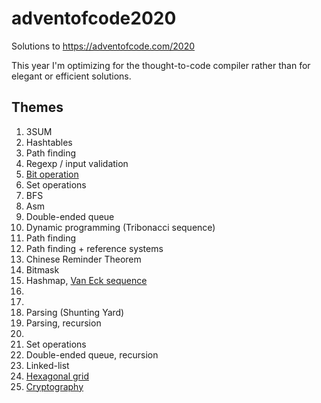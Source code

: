 # adventofcode2020
Solutions to https://adventofcode.com/2020

This year I'm optimizing for the thought-to-code compiler rather than for elegant or efficient solutions.


## Themes
 1. 3SUM
 2. Hashtables
 3. Path finding
 4. Regexp / input validation
 5. [Bit operation](https://nowave.it/aoc2020-day-5-binary-boarding.html)
 6. Set operations
 7. BFS
 8. Asm
 9. Double-ended queue
 10. Dynamic programming (Tribonacci sequence)
 11. Path finding
 12. Path finding + reference systems
 13. Chinese Reminder Theorem
 14. Bitmask
 15. Hashmap, [Van Eck sequence](https://oeis.org/A181391)
 16.
 17.
 18. Parsing (Shunting Yard)
 19. Parsing, recursion
 20.
 21. Set operations
 22. Double-ended queue, recursion
 23. Linked-list
 24. [Hexagonal grid](https://www.redblobgames.com/grids/hexagons/)
 25. [Cryptography](https://en.wikipedia.org/wiki/Diffie%E2%80%93Hellman_key_exchange) 
